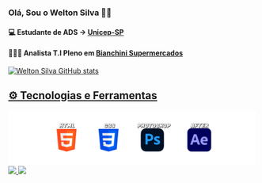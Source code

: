 ### Olá, Sou o Welton Silva 🤙🏻



#### <p>💻 Estudante de ADS -> <a href="https://www.unicep.edu.br/">Unicep-SP</a></p>

#### <p>👨🏽‍💻 Analista T.I Pleno em <a href="http://www.supermercadobianchini.com.br/">Bianchini Supermercados</br>
  ![Welton Silva GitHub stats](https://github-README-stats.vercel.app/api?username=WeltonSilva23&show_icons=true&theme=dark)
   ## ⚙️ Tecnologias e Ferramentas
<img src="LING.png" width="500px" />

<div class="Icons">
<a href="https://github.com/WeltonSilva23" target="_blank"><img src="https://img.shields.io/badge/GitHub-100000?style=for-the-badge&logo=github&logoColor=white'" />
<a href="https://www.linkedin.com/in/welton-silva-a4885a259/"target="_blank"><img src="https://img.shields.io/badge/LinkedIn-0077B5?style=for-the-badge&logo=linkedin&logoColor=white" />

</div>
  
